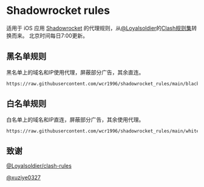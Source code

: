 # Shadowrocket rules

适用于 iOS 应用 [Shadowrocket](https://apps.apple.com/us/app/shadowrocket/id932747118) 的代理规则，从[@Loyalsoldier](https://github.com/Loyalsoldier)的[Clash规则集](https://github.com/Loyalsoldier/clash-rules)转换而来。
北京时间每日7:00更新。

## 黑名单规则

黑名单上的域名和IP使用代理，屏蔽部分广告，其余直连。

```
https://raw.githubusercontent.com/wcr1996/shadowrocket_rules/main/blacklist.conf
```

## 白名单规则

白名单上的域名和IP直连，屏蔽部分广告，其余使用代理。

```
https://raw.githubusercontent.com/wcr1996/shadowrocket_rules/main/whitelist.conf
```

## 致谢

[@Loyalsoldier/clash-rules](https://github.com/Loyalsoldier/clash-rules)

[@xuziye0327](https://github.com/xuziye0327)
